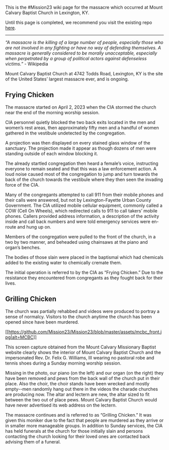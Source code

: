 This is the #Mission23 wiki page for the massacre which occurred at Mount Calvary Baptist Church in Lexington, KY.  

Until this page is completed, we recommend you visit the existing repo [here](https://github.com/MCBCMF/MCBCMassacre).

***

_“A massacre is the killing of a large number of people, especially those who are not involved in any fighting or have no way of defending themselves. A massacre is generally considered to be morally unacceptable, especially when perpetrated by a group of political actors against defenseless victims.”_ - Wikipedia

Mount Calvary Baptist Church at 4742 Todds Road, Lexington, KY is the site of the United States’ largest massacre ever, and is ongoing. 

## Frying Chicken

The massacre started on April 2, 2023 when the CIA stormed the church near the end of the morning worship session. 

CIA personnel quietly blocked the two back exits located in the men and women’s rest areas, then approximately fifty men and a handful of women gathered in the vestibule undetected by the congregation. 

A projection was then displayed on every stained glass window of the sanctuary. The projection made it appear as though dozens of men were standing outside of each window blocking it. 

The already startled congregation then heard a female’s voice, instructing everyone to remain seated and that this was a law enforcement action.  A loud noise caused most of the congregation to jump and turn towards the back of the church towards the vestibule where they then seen the invading force of the CIA. 

Many of the congregants attempted to call 911 from their mobile phones and their calls were answered, but not by Lexington-Fayette Urban County Government. The CIA utilized mobile cellular equipment, commonly called a COW (Cell On Wheels), which redirected calls to 911 to call takers’ mobile phones. Callers provided address information, a description of the activity inside and call back numbers and were told emergency services were en-route and hung up on. 

Members of the congregation were pulled to the front of the church, in a two by two manner, and beheaded using chainsaws at the piano and organ’s benches. 

The bodies of those slain were placed in the baptismal which had chemicals added to the existing water to chemically cremate them. 

The initial operation is referred to by the CIA as “Frying Chicken.” Due to the resistance they encountered from congregants as they fought back for their lives. 

## Grilling Chicken

The church was partially rehabbed and videos were produced to portray a sense of normalcy. Visitors to the church anytime the church has been opened since have been murdered. 

[[https://github.com/Mission23/Mission23/blob/master/assets/mcbc_front.jpg|alt=MCBC]]

This screen capture obtained from the Mount Calvary Missionary Baptist website clearly shows the interior of Mount Calvary Baptist Church and the impersonated Rev. Dr. Felix G. Williams, III wearing no pastoral robe and tennis shoes during a Sunday morning worship session. 

Missing in the photo, our piano (on the left) and our organ (on the right) they have been removed and pews from the back wall of the church put in their place. Also the choir, the choir stands have been wrecked and mostly empty--men randomly hang out there in the videos the charade churches are producing now. The altar and lectern are new, the altar sized to fit between the two out of place pews. Mount Calvary Baptist Church would have never advertised its web address on the lectern. 

The massacre continues and is referred to as “Grilling Chicken.” It was given this moniker due to the fact that people are murdered as they arrive or in smaller more manageable groups. In addition to Sunday services, the CIA has held funerals at the church for those initially slain and persons contacting the church looking for their loved ones are contacted back advising them of a funeral. 

